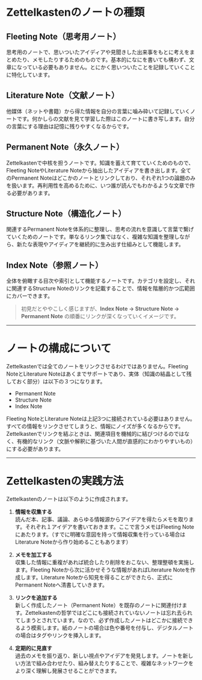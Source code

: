 # Zettelkastenのノートの種類

## Fleeting Note（思考用ノート）
思考用のノートで、思いついたアイディアや見聞きした出来事をもとに考えをまとめたり、メモしたりするためのものです。基本的になにを書いても構わず、文章になっている必要もありません。とにかく思いついたことを記録していくことに特化しています。

## Literature Note（文献ノート）
他媒体（ネットや書籍）から得た情報を自分の言葉に噛み砕いて記録していくノートです。何かしらの文献を見て学習した際はこのノートに書き写します。自分の言葉にする理由は記憶に残りやすくなるからです。

## Permanent Note（永久ノート）
Zettelkastenで中核を担うノートです。知識を蓄えて育てていくためのもので、Fleeting NoteやLiterature Noteから抽出したアイディアを書き出します。全てのPermanent Noteはどこかのノートとリンクしており、それぞれ1つの論題のみを扱います。再利用性を高めるために、いつ誰が読んでもわかるような文章で作る必要があります。

## Structure Note（構造化ノート）
関連するPermanent Noteを体系的に整理し、思考の流れを意識して言葉で繋げていくためのノートです。単なるリンク集ではなく、複雑な知識を整理しながら、新たな表現やアイディアを継続的に生み出す仕組みとして機能します。

## Index Note（参照ノート）
全体を俯瞰する目次や索引として機能するノートです。カテゴリを設定し、それに関連するStructure Noteのリンクを記載することで、情報を階層的かつ広範囲にカバーできます。

> 初見だとややこしく感じますが、**Index Note → Structure Note → Permanent Note** の順番にリンクが深くなっていくイメージです。

---

# ノートの構成について

Zettelkastenでは全てのノートをリンクさせるわけではありません。Fleeting NoteとLiterature Noteはあくまでサポートであり、実体（知識の結晶として残しておく部分）は以下の３つになります。

- Permanent Note
- Structure Note
- Index Note

Fleeting NoteとLiterature Noteは上記3つに接続されている必要はありません。すべての情報をリンクさせてしまうと、情報にノイズが多くなるからです。Zettelkastenでリンクを結ぶときは、関連項目を機械的に結びつけるのではなく、有機的なリンク（文脈や解釈に基づいた人間が直感的にわかりやすいもの）にする必要があります。

---

# Zettelkastenの実践方法

Zettelkastenのノートは以下のように作成されます。

1. **情報を収集する**  
   読んだ本、記事、議論、あらゆる情報源からアイデアを得たらメモを取ります。それぞれ１アイデアを書いておきます。ここで言うメモはFleeting Noteにあたります。（すでに明確な意図を持って情報収集を行っている場合はLiterature Noteから作り始めることもあります）

2. **メモを加工する**  
   収集した情報に重複があれば統合したり削除をおこない、整理整頓を実施します。Fleeting Noteから次に活かせそうな情報があればLiterature Noteを作成します。Literature Noteから知見を得ることができたら、正式にPermanent Noteへ清書していきます。

3. **リンクを追加する**  
   新しく作成したノート（Permanent Note）を既存のノートに関連付けます。Zettelkastenの哲学ではどこにも接続されていないノートは忘れ去られてしまうとされています。なので、必ず作成したノートはどこかに接続できるよう模索します。紙のノートの場合は色や番号を付与し、デジタルノートの場合はタグやリンクを挿入します。

4. **定期的に見直す**  
   過去のメモを振り返り、新しい視点やアイデアを発見します。ノートを新しい方法で組み合わせたり、組み替えたりすることで、複雑なネットワークをより深く理解し発展させることができます。
